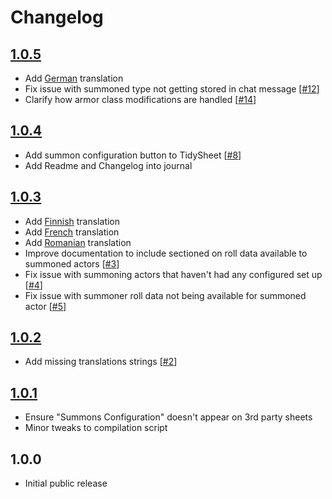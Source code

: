 # Changelog

## [1.0.5]
- Add [German] translation
- Fix issue with summoned type not getting stored in chat message [[#12]]
- Clarify how armor class modifications are handled [[#14]]

## [1.0.4]
- Add summon configuration button to TidySheet [[#8]]
- Add Readme and Changelog into journal

## [1.0.3]
- Add [Finnish] translation
- Add [French] translation
- Add [Romanian] translation
- Improve documentation to include sectioned on roll data available to summoned actors [[#3]]
- Fix issue with summoning actors that haven't had any configured set up [[#4]]
- Fix issue with summoner roll data not being available for summoned actor [[#5]]

## [1.0.2]
- Add missing translations strings [[#2]]

## [1.0.1]
- Ensure "Summons Configuration" doesn't appear on 3rd party sheets
- Minor tweaks to compilation script

## 1.0.0
- Initial public release


[1.0.1]: https://github.com/arbron/fvtt-summoner/compare/1.0.0-alpha...1.0.1
[1.0.2]: https://github.com/arbron/fvtt-summoner/compare/1.0.1...1.0.2
[1.0.3]: https://github.com/arbron/fvtt-summoner/compare/1.0.2...1.0.3
[1.0.4]: https://github.com/arbron/fvtt-summoner/compare/1.0.3...1.0.4
[1.0.5]: https://github.com/arbron/fvtt-summoner/compare/1.0.4...1.0.5

[#2]: https://github.com/arbron/fvtt-summoner/issues/2
[#3]: https://github.com/arbron/fvtt-summoner/issues/3
[#4]: https://github.com/arbron/fvtt-summoner/issues/4
[#5]: https://github.com/arbron/fvtt-summoner/issues/5
[#8]: https://github.com/arbron/fvtt-summoner/issues/8
[#12]: https://github.com/arbron/fvtt-summoner/issues/12
[#14]: https://github.com/arbron/fvtt-summoner/issues/14

[Finnish]: https://weblate.foundryvtt-hub.com/projects/arbron-summoner/main/fi/
[French]: https://weblate.foundryvtt-hub.com/projects/arbron-summoner/main/fr/
[German]: https://weblate.foundryvtt-hub.com/projects/arbron-summoner/main/de/
[Romanian]: https://weblate.foundryvtt-hub.com/projects/arbron-summoner/main/ro/
